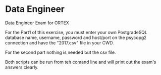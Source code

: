 # Data Engineer
Data Engineer Exam for ORTEX


For the Part1 of this exercise, you must enter your own PostgradeSQL database name, username, password and host/port on the psycopg2 connection and have the "2017.csv" file in your CWD. 

For the second part nothing is needed but the csv file.

Both scripts can be run from teh comand line and will print out the exam's answers clearly.
